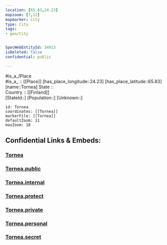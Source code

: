 ```yaml
---
location: [65.83,24.23] 
mapzoom: [7,12] 
mapmarker: city 
type: City
tags:
- geo/City


SpocWebEntityId: 34913
isDeleted: false
confidential: public

---
```

#is_a_/Place  
#is_a_ :: [[Place]] 
[has_place_longitude::24.23] 
[has_place_latitude::65.83] 
[name::Tornea] 
State ::  
Country :: [[Finland]]  
[StateId::] 
[Population::] 
[Unknown::] 


```leaflet
id: Tornea
coordinates: [[Tornea]] 
markerFile: [[Tornea]] 
defaultZoom: 11 
maxZoom: 18
```


## Confidential Links & Embeds: 

### [Tornea](/_Standards/Earth/Continent/Europe/Europe~North/Finland/Provinces~Finland/Lapland/City/Tornea.md) 

### [Tornea.public](/_public/Earth/Continent/Europe/Europe~North/Finland/Provinces~Finland/Lapland/City/Tornea.public.md) 

### [Tornea.internal](/_internal/Earth/Continent/Europe/Europe~North/Finland/Provinces~Finland/Lapland/City/Tornea.internal.md) 

### [Tornea.protect](/_protect/Earth/Continent/Europe/Europe~North/Finland/Provinces~Finland/Lapland/City/Tornea.protect.md) 

### [Tornea.private](/_private/Earth/Continent/Europe/Europe~North/Finland/Provinces~Finland/Lapland/City/Tornea.private.md) 

### [Tornea.personal](/_personal/Earth/Continent/Europe/Europe~North/Finland/Provinces~Finland/Lapland/City/Tornea.personal.md) 

### [Tornea.secret](/_secret/Earth/Continent/Europe/Europe~North/Finland/Provinces~Finland/Lapland/City/Tornea.secret.md)

